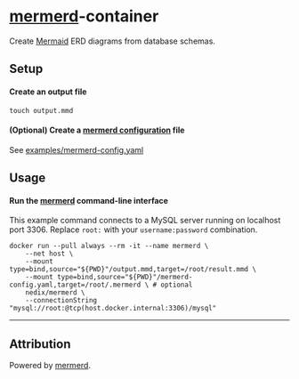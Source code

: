 # [mermerd]-container

Create [Mermaid] ERD diagrams from database schemas.

## Setup

#### Create an output file

```shell
touch output.mmd
```

#### (Optional) Create a [mermerd configuration] file

See [examples/mermerd-config.yaml](https://github.com/nedix/mermerd-container/blob/main/examples/mermerd-config.yaml)

## Usage

#### Run the [mermerd] command-line interface

This example command connects to a MySQL server running on localhost port 3306.
Replace `root:` with your `username:password` combination.

```shell
docker run --pull always --rm -it --name mermerd \
    --net host \
    --mount type=bind,source="${PWD}"/output.mmd,target=/root/result.mmd \
    --mount type=bind,source="${PWD}"/mermerd-config.yaml,target=/root/.mermerd \ # optional
    nedix/mermerd \
    --connectionString "mysql://root:@tcp(host.docker.internal:3306)/mysql"
```

<hr>

## Attribution

Powered by [mermerd].

[mermaid]: https://mermaid.js.org
[mermerd]: https://github.com/KarnerTh/mermerd
[mermerd configuration]: https://github.com/KarnerTh/mermerd?tab=readme-ov-file#global-configuration-file
